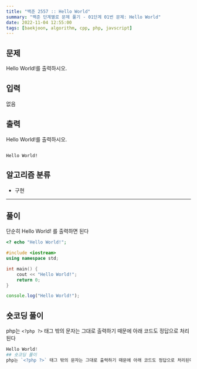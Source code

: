 ```yaml
---
title: "백준 2557 :: Hello World"
summary: "백준 단계별로 문제 풀기 - 01단계 01번 문제: Hello World"
date: 2022-11-04 12:55:00
tags: [baekjoon, algorithm, cpp, php, javscript]
---
```


## 문제
Hello World!를 출력하시오.

## 입력
없음

## 출력
Hello World!를 출력하시오.

```예제_입력

```

```예제_출력
Hello World!
```

## 알고리즘 분류
- 구현

---

## 풀이
단순히 Hello World! 를 출력하면 된다

```PHP
<? echo "Hello World!";
```



```C++
#include <iostream>
using namespace std;

int main() {
    cout << "Hello World!";
    return 0;
}
```

```JavaScript
console.log("Hello World!");
```

## 숏코딩 풀이
php는 `<?php ?>` 태그 밖의 문자는 그대로 출력하기 때문에 아래 코드도 정답으로 처리된다
```PHP
Hello World!
## 숏코딩 풀이
php는 `<?php ?>` 태그 밖의 문자는 그대로 출력하기 때문에 아래 코드도 정답으로 처리된다
```
